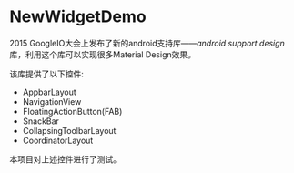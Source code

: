 # NewWidgetDemo
2015 GoogleIO大会上发布了新的android支持库——*android support design*库，利用这个库可以实现很多Material Design效果。

该库提供了以下控件:
- AppbarLayout
- NavigationView
- FloatingActionButton(FAB)
- SnackBar
- CollapsingToolbarLayout
- CoordinatorLayout

本项目对上述控件进行了测试。
